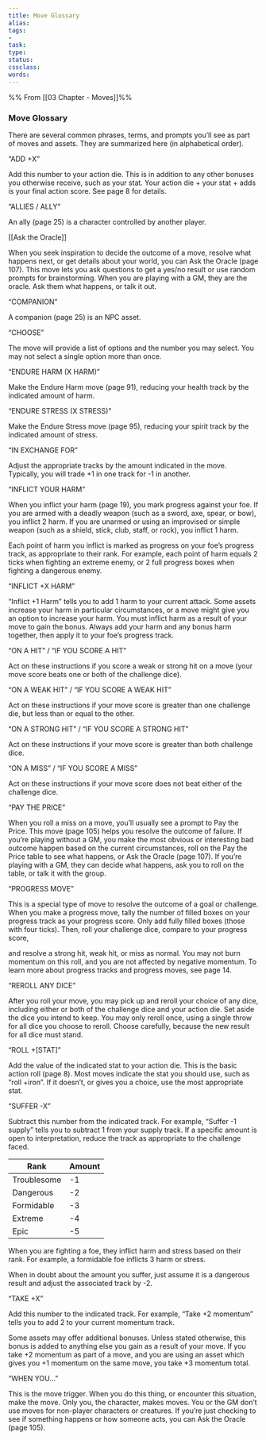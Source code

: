 ```yaml
---
title: Move Glossary
alias: 
tags:
- 
task:
type:
status:
cssclass:
words:
---
```

%% From [[03 Chapter - Moves]]%%
### Move Glossary
There are several common phrases, terms, and prompts you’ll see as part of moves and assets. They are summarized here (in alphabetical order).

“ADD +X”

Add this number to your action die. This is in addition to any other bonuses you otherwise receive, such as your stat. Your action die + your stat + adds is your final action score. See page 8 for details.

“ALLIES / ALLY”

An ally (page 25) is a character controlled by another player.

[[Ask the Oracle]]

When you seek inspiration to decide the outcome of a move, resolve what happens next, or get details about your world, you can Ask the Oracle (page 107). This move lets you ask questions to get a yes/no result or use random prompts for brainstorming. When you are playing with a GM, they are the oracle. Ask them what happens, or talk it out.

“COMPANION”

A companion (page 25) is an NPC asset.

“CHOOSE”

The move will provide a list of options and the number you may select. You may not select a single option more than once.

“ENDURE HARM (X HARM)”

Make the Endure Harm move (page 91), reducing your health track by the indicated amount of harm.

“ENDURE STRESS (X STRESS)”

Make the Endure Stress move (page 95), reducing your spirit track by the indicated amount of stress.

“IN EXCHANGE FOR”

Adjust the appropriate tracks by the amount indicated in the move. Typically, you will trade +1 in one track for -1 in another.

“INFLICT YOUR HARM”

When you inflict your harm (page 19), you mark progress against your foe. If you are armed with a deadly weapon (such as a sword, axe, spear, or bow), you inflict 2 harm. If you are unarmed or using an improvised or simple weapon (such as a shield, stick, club, staff, or rock), you inflict 1 harm.

Each point of harm you inflict is marked as progress on your foe’s progress track, as appropriate to their rank. For example, each point of harm equals 2 ticks when fighting an extreme enemy, or 2 full progress boxes when fighting a dangerous enemy.

“INFLICT +X HARM”

“Inflict +1 Harm” tells you to add 1 harm to your current attack. Some assets increase your harm in particular circumstances, or a move might give you an option to increase your harm. You must inflict harm as a result of your move to gain the bonus. Always add your harm and any bonus harm together, then apply it to your foe’s progress track.

“ON A HIT” / “IF YOU SCORE A HIT”

Act on these instructions if you score a weak or strong hit on a move (your move score beats one or both of the challenge dice).

“ON A WEAK HIT” / “IF YOU SCORE A WEAK HIT”

Act on these instructions if your move score is greater than one challenge die, but less than or equal to the other.

“ON A STRONG HIT” / “IF YOU SCORE A STRONG HIT”

Act on these instructions if your move score is greater than both challenge dice.

“ON A MISS” / “IF YOU SCORE A MISS”

Act on these instructions if your move score does not beat either of the challenge dice.

“PAY THE PRICE”

When you roll a miss on a move, you’ll usually see a prompt to Pay the Price. This move (page 105) helps you resolve the outcome of failure. If you’re playing without a GM, you make the most obvious or interesting bad outcome happen based on the current circumstances, roll on the Pay the Price table to see what happens, or Ask the Oracle (page 107). If you’re playing with a GM, they can decide what happens, ask you to roll on the table, or talk it with the group.

“PROGRESS MOVE”

This is a special type of move to resolve the outcome of a goal or challenge. When you make a progress move, tally the number of filled boxes on your progress track as your progress score. Only add fully filled boxes (those with four ticks). Then, roll your challenge dice, compare to your progress score,

and resolve a strong hit, weak hit, or miss as normal. You may not burn momentum on this roll, and you are not affected by negative momentum. To learn more about progress tracks and progress moves, see page 14.

“REROLL ANY DICE”

After you roll your move, you may pick up and reroll your choice of any dice, including either or both of the challenge dice and your action die. Set aside the dice you intend to keep. You may only reroll once, using a single throw for all dice you choose to reroll. Choose carefully, because the new result for all dice must stand.

“ROLL +[STAT]”

Add the value of the indicated stat to your action die. This is the basic action roll (page 8). Most moves indicate the stat you should use, such as “roll +iron”. If it doesn’t, or gives you a choice, use the most appropriate stat.

“SUFFER -X”

Subtract this number from the indicated track. For example, “Suffer -1 supply” tells you to subtract 1 from your supply track. If a specific amount is open to interpretation, reduce the track as appropriate to the challenge faced.

| Rank        | Amount |
| ----------- | ------ |
| Troublesome | -1     |
| Dangerous   | -2     |
| Formidable  | -3     |
| Extreme     | -4     |
| Epic        | -5       |

When you are fighting a foe, they inflict harm and stress based on their rank. For example, a formidable foe inflicts 3 harm or stress.

When in doubt about the amount you suffer, just assume it is a dangerous result and adjust the associated track by -2.

“TAKE +X”

Add this number to the indicated track. For example, “Take +2 momentum” tells you to add 2 to your current momentum track.

Some assets may offer additional bonuses. Unless stated otherwise, this bonus is added to anything else you gain as a result of your move. If you take +2 momentum as part of a move, and you are using an asset which gives you +1 momentum on the same move, you take +3 momentum total.

“WHEN YOU…”

This is the move trigger. When you do this thing, or encounter this situation, make the move. Only you, the character, makes moves. You or the GM don’t use moves for non-player characters or creatures. If you’re just checking to see if something happens or how someone acts, you can Ask the Oracle (page 105).